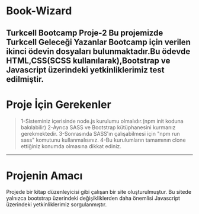 # Book-Wizard
Turkcell Bootcamp Proje-2
Bu projemizde Turkcell Geleceği Yazanlar Bootcamp için verilen ikinci ödevin dosyaları bulunmaktadır.Bu ödevde HTML,CSS(SCSS kullanılarak),Bootstrap ve Javascript üzerindeki yetkinliklerimiz test edilmiştir.
---
# Proje İçin Gerekenler
> 1-Sisteminiz içerisinde node.js kurulumu olmalıdır.(npm init koduna bakılabilir)
> 2-Ayrıca SASS ve Bootstrap kütüphanesini kurmanız gerekmektedir. 
> 3-Sonrasında SASS'ın çalışabilmesi için "npm run sass" komutunu kullanmalısınız.
> 4-Bu kurulumların tamamının clone ettiğiniz konumda olmasına dikkat ediniz. 
---
# Projenin Amacı
Projede bir kitap düzenleyicisi gibi çalışan bir site oluşturulmuştur. Bu sitede yalnızca bootstrap üzerindeki değişikliklerden daha önemlisi Javascript üzerindeki yetkinliklerimiz sorgulanmıştır.
